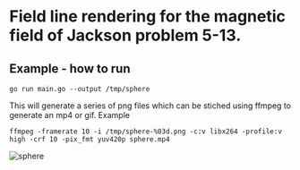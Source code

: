 # Field line rendering for the magnetic field of Jackson problem 5-13.
## Example - how to run
```
go run main.go --output /tmp/sphere
```

This will generate a series of png files which can be stiched using ffmpeg to generate an mp4 or gif.
Example
```
ffmpeg -framerate 10 -i /tmp/sphere-%03d.png -c:v libx264 -profile:v high -crf 10 -pix_fmt yuv420p sphere.mp4
```
![sphere](https://github.com/euphoricrhino/jackson-em-notes/assets/107862003/ce792c32-f3b4-40d4-8589-63227bafe899)
